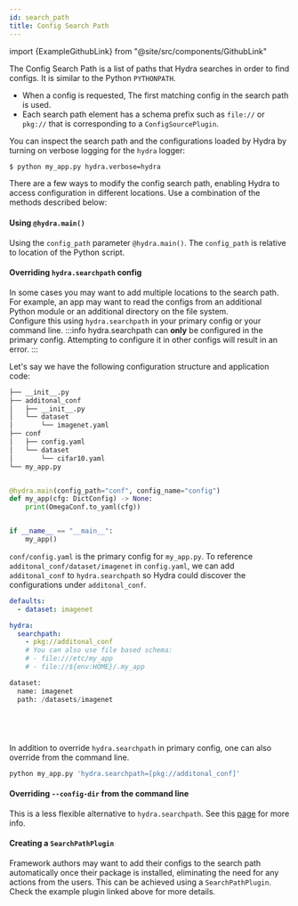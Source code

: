 ```yaml
---
id: search_path
title: Config Search Path
---
```


import {ExampleGithubLink} from "@site/src/components/GithubLink"

The Config Search Path is a list of paths that Hydra searches in order to find configs. It is similar to
the Python `PYTHONPATH`. 
 - When a config is requested, The first matching config in the search path is used.
 - Each search path element has a schema prefix such as `file://` or `pkg://` that is corresponding to a `ConfigSourcePlugin`.

You can inspect the search path and the configurations loaded by Hydra by turning on verbose logging for the `hydra` logger:

```bash
$ python my_app.py hydra.verbose=hydra
```

There are a few ways to modify the config search path, enabling Hydra to access configuration in 
different locations.
Use a combination of the methods described below:

#### Using `@hydra.main()`
Using the  `config_path` parameter `@hydra.main()`.  The `config_path` is relative to location of the Python script.

#### Overriding `hydra.searchpath` config

<ExampleGithubLink text="Example application" to="examples/advanced/config_search_path"/>

In some cases you may want to add multiple locations to the search path. 
For example, an app may want to read the configs from an additional Python module or 
an additional directory on the file system.  
Configure this using `hydra.searchpath` in your primary config or your command line.
:::info
hydra.searchpath can **only** be configured in the primary config. Attempting  to configure it in other configs will result in an error.
:::

Let's say we have the following configuration structure and application code:
<div className="row">
<div className="col col--4">

```bash
├── __init__.py
├── additonal_conf
│   ├── __init__.py
│   └── dataset
│       └── imagenet.yaml
├── conf
│   ├── config.yaml
│   └── dataset
│       └── cifar10.yaml
└── my_app.py
```
</div>
<div className="col  col--8">

```python title="my_app.py"

@hydra.main(config_path="conf", config_name="config")
def my_app(cfg: DictConfig) -> None:
    print(OmegaConf.to_yaml(cfg))


if __name__ == "__main__":
    my_app()
```
</div>
</div>

`conf/config.yaml` is the primary config for `my_app.py`. To reference `additonal_conf/dataset/imagenet` 
in `config.yaml`, we can add `additonal_conf` to 
`hydra.searchpath` so Hydra could discover the configurations under `additonal_conf`.

<div className="row">
<div className="col col--7">

```yaml title="config.yaml"
defaults:
  - dataset: imagenet

hydra:
  searchpath:
    - pkg://additonal_conf
    # You can also use file based schema:
    # - file:///etc/my_app
    # - file://${env:HOME}/.my_app
```

</div>

<div className="col  col--5">

```python title="my_app.py output"
dataset:
  name: imagenet
  path: /datasets/imagenet






```
</div>
</div>







In addition to override `hydra.searchpath` in primary config, one can also override from the command line.

```bash title="command line override"
python my_app.py 'hydra.searchpath=[pkg://additonal_conf]'
```

#### Overriding `--config-dir` from the command line
This is a less flexible alternative to `hydra.searchpath`. 
See this [page](/docs/advanced/hydra-command-line-flags) for more info.


#### Creating a `SearchPathPlugin`

<ExampleGithubLink text="ExampleSearchPathPlugin" to="examples/plugins/example_searchpath_plugin/"/>

Framework authors may want to add their configs to the search path automatically once their package is installed,
eliminating the need for any actions from the users.
This can be achieved using a `SearchPathPlugin`. Check the example plugin linked above for more details.

